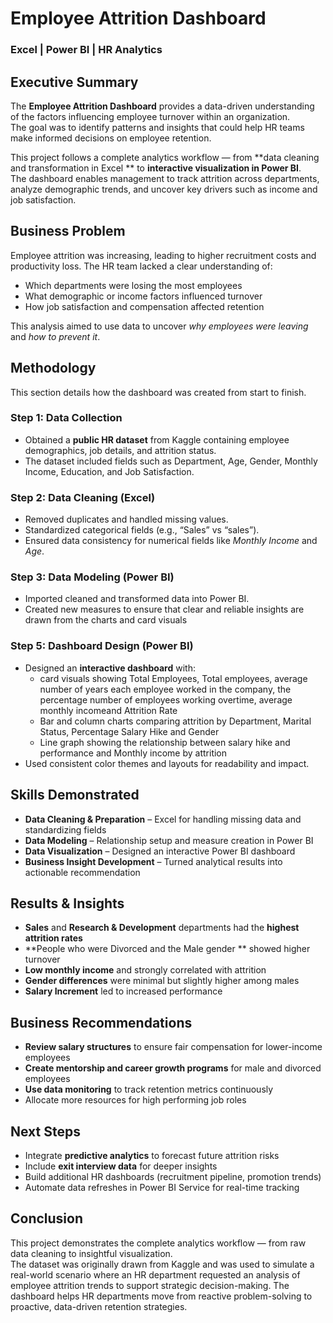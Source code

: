 #  Employee Attrition Dashboard  

### Excel | Power BI | HR Analytics  

## Executive Summary  
The **Employee Attrition Dashboard** provides a data-driven understanding of the factors influencing employee turnover within an organization.  
The goal was to identify patterns and insights that could help HR teams make informed decisions on employee retention.  

This project follows a complete analytics workflow — from **data cleaning and transformation in Excel ** to **interactive visualization in Power BI**.  
The dashboard enables management to track attrition across departments, analyze demographic trends, and uncover key drivers such as income and job satisfaction.  

## Business Problem  
Employee attrition was increasing, leading to higher recruitment costs and productivity loss. The HR team lacked a clear understanding of:  
- Which departments were losing the most employees  
- What demographic or income factors influenced turnover  
- How job satisfaction and compensation affected retention  

This analysis aimed to use data to uncover *why employees were leaving* and *how to prevent it*.  

## Methodology  
This section details how the dashboard was created from start to finish.  

### Step 1: Data Collection  
- Obtained a **public HR dataset** from Kaggle containing employee demographics, job details, and attrition status.  
- The dataset included fields such as Department, Age, Gender, Monthly Income, Education, and Job Satisfaction.  

### Step 2: Data Cleaning (Excel)  
- Removed duplicates and handled missing values.  
- Standardized categorical fields (e.g., “Sales” vs “sales”).  
- Ensured data consistency for numerical fields like *Monthly Income* and *Age*.  

### Step 3: Data Modeling (Power BI)  
- Imported cleaned and transformed data into Power BI.  
- Created new measures to ensure that clear and reliable insights are drawn from the charts and card visuals

### Step 5: Dashboard Design (Power BI)  
- Designed an **interactive dashboard** with:  
  - card visuals showing Total Employees, Total employees, average number of years each employee worked in the company, the percentage number of employees working overtime, average monthly incomeand Attrition Rate  
  - Bar and column charts comparing attrition by Department, Marital Status, Percentage Salary Hike and Gender  
  - Line graph showing the relationship between salary hike and performance and Monthly income by attrition 
- Used consistent color themes and layouts for readability and impact.  

## Skills Demonstrated  
- **Data Cleaning & Preparation** – Excel for handling missing data and standardizing fields
- **Data Modeling** – Relationship setup and measure creation in Power BI  
- **Data Visualization** – Designed an interactive Power BI dashboard  
- **Business Insight Development** – Turned analytical results into actionable recommendation


## Results & Insights  
- **Sales** and **Research & Development** departments had the **highest attrition rates**  
- **People who were Divorced and the Male gender ** showed higher turnover  
- **Low monthly income** and strongly correlated with attrition  
- **Gender differences** were minimal but slightly higher among males
- **Salary Increment** led to increased performance 

## Business Recommendations  
- **Review salary structures** to ensure fair compensation for lower-income employees  
- **Create mentorship and career growth programs** for male and divorced employees  
- **Use data monitoring** to track retention metrics continuously
- Allocate more resources for high performing job roles


## Next Steps  
- Integrate **predictive analytics** to forecast future attrition risks  
- Include **exit interview data** for deeper insights  
- Build additional HR dashboards (recruitment pipeline, promotion trends)  
- Automate data refreshes in Power BI Service for real-time tracking  


## Conclusion  
This project demonstrates the complete analytics workflow — from raw data cleaning to insightful visualization.  
The dataset was originally drawn from Kaggle and was used to simulate a real-world scenario where an HR department requested an analysis of employee attrition trends to support strategic decision-making.
The dashboard helps HR departments move from reactive problem-solving to proactive, data-driven retention strategies.  
